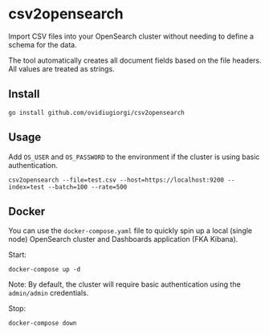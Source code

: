 # csv2opensearch

Import CSV files into your OpenSearch cluster without needing to define a schema for the data. 

The tool automatically creates all document fields based on the file headers. All values are treated as strings.

## Install

```
go install github.com/ovidiugiorgi/csv2opensearch
```

## Usage

Add `OS_USER` and `OS_PASSWORD` to the environment if the cluster is using basic authentication. 

```
csv2opensearch --file=test.csv --host=https://localhost:9200 --index=test --batch=100 --rate=500
```

## Docker

You can use the `docker-compose.yaml` file to quickly spin up a local (single node) OpenSearch cluster and Dashboards application (FKA Kibana).

Start:
```
docker-compose up -d
```

Note: By default, the cluster will require basic authentication using the `admin/admin` credentials.

Stop:
```
docker-compose down
```
